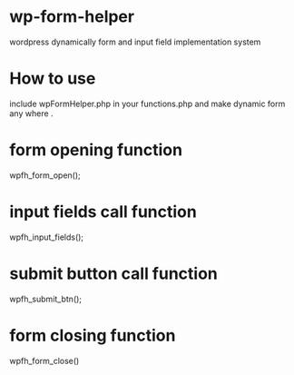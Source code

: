 # wp-form-helper
wordpress dynamically form and input field implementation system

# How to use 
include wpFormHelper.php in your functions.php and make dynamic form any where .
# form opening function 
wpfh_form_open();

# input fields call function 
wpfh_input_fields();

# submit button call function
wpfh_submit_btn();

# form closing function 
wpfh_form_close()


